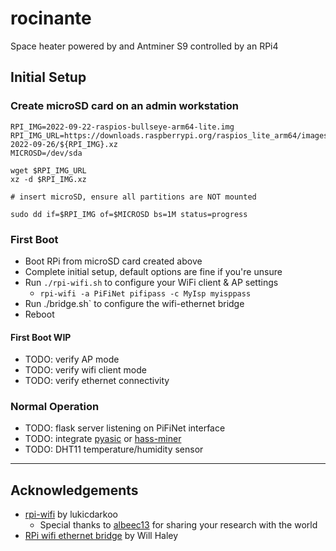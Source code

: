 # rocinante
Space heater powered by and Antminer S9 controlled by an RPi4

## Initial Setup

### Create microSD card on an admin workstation

```shell
RPI_IMG=2022-09-22-raspios-bullseye-arm64-lite.img
RPI_IMG_URL=https://downloads.raspberrypi.org/raspios_lite_arm64/images/raspios_lite_arm64-2022-09-26/${RPI_IMG}.xz
MICROSD=/dev/sda

wget $RPI_IMG_URL
xz -d $RPI_IMG.xz

# insert microSD, ensure all partitions are NOT mounted

sudo dd if=$RPI_IMG of=$MICROSD bs=1M status=progress
```

### First Boot
- Boot RPi from microSD card created above
- Complete initial setup, default options are fine if you're unsure
- Run `./rpi-wifi.sh` to configure your WiFi client & AP settings
  - `rpi-wifi -a PiFiNet pifipass -c MyIsp myisppass`
- Run ./bridge.sh` to configure the wifi-ethernet bridge
- Reboot

#### First Boot WIP
- TODO: verify AP mode
- TODO: verify wifi client mode
- TODO: verify ethernet connectivity

### Normal Operation
- TODO: flask server listening on PiFiNet interface
- TODO: integrate [pyasic](https://github.com/UpstreamData/pyasic) or [hass-miner](https://github.com/Schnitzel/hass-miner)
- TODO: DHT11 temperature/humidity sensor

---

## Acknowledgements
- [rpi-wifi](https://github.com/lukicdarkoo/rpi-wifi) by lukicdarkoo
  - Special thanks to [albeec13](https://albeec13.github.io/2017/09/26/raspberry-pi-zero-w-simultaneous-ap-and-managed-mode-wifi/) for sharing your research with the world
- [RPi wifi ethernet bridge](https://www.willhaley.com/blog/raspberry-pi-wifi-ethernet-bridge/) by Will Haley
